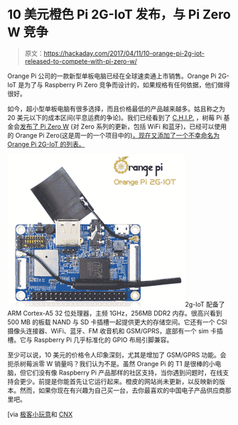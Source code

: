 # 10 美元橙色 Pi 2G-IoT 发布，与 Pi Zero W 竞争

> 原文：<https://hackaday.com/2017/04/11/10-orange-pi-2g-iot-released-to-compete-with-pi-zero-w/>

Orange Pi 公司的一款新型单板电脑已经在全球速卖通上市销售。Orange Pi 2G-IoT 是为了与 Raspberry Pi Zero 竞争而设计的，如果规格有任何依据，他们做得很好。

如今，超小型单板电脑有很多选择，而且价格最低的产品越来越多。姑且称之为 20 美元以下的成本区间(平息运费的争论)。我们已经看到了 [C.H.I.P.](https://hackaday.com/2015/05/08/c-h-i-p-is-a-linux-trojan-horse-for-nine-bucks/) ，树莓 Pi 基金会[发布了 Pi Zero W](http://hackaday.com/2017/02/28/10-raspberry-pi-zero-w-the-w-means-wifi-bluetooth/) (对 Zero 系列的更新，包括 WiFi 和蓝牙)，已经可以使用的 Orange Pi Zero(这是周一的一个项目中的[)，现在又添加了一个不幸命名为 Orange Pi 2G-IoT 的列表。](https://hackaday.com/2017/04/10/pc-in-a-mouse/)

[![](img/014fe52a0b8096762a61cfe55267b1b4.png)](https://hackaday.com/wp-content/uploads/2017/04/orange-pi-2g-iot.jpg)2g-IoT 配备了 ARM Cortex-A5 32 位处理器，主频 1GHz，256MB DDR2 内存。很高兴看到 500 MB 的板载 NAND 与 SD 卡插槽一起提供更大的存储空间。它还有一个 CSI 摄像头连接器、WiFi、蓝牙、FM 收音机和 GSM/GPRS，底部有一个 sim 卡插槽。它与 Raspberry Pi 几乎标准化的 GPIO 布局引脚兼容。

至少可以说，10 美元的价格令人印象深刻，尤其是增加了 GSM/GPRS 功能。会扼杀树莓派零 W 销量吗？我们认为不是。虽然 Orange Pi 的 T1 是很棒的小电脑，但它们没有像 Raspberry Pi 产品那样的社区支持，当你遇到问题时，在线支持会更少。前提是你能首先让它运行起来。橙皮的网站尚未更新，以反映新的版本。然而，如果你现在有兴趣为自己买一台，去你最喜欢的中国电子产品供应商那里吧。

[via [极客小玩意](http://www.geeky-gadgets.com/orange-pi-2g-iot-cellular-mini-pc-31-03-2017/)和 [CNX](http://www.cnx-software.com/2017/03/30/orange-pi-2g-iot-arm-linux-development-board-with-2ggsm-support-is-up-for-sale-for-9-90/)